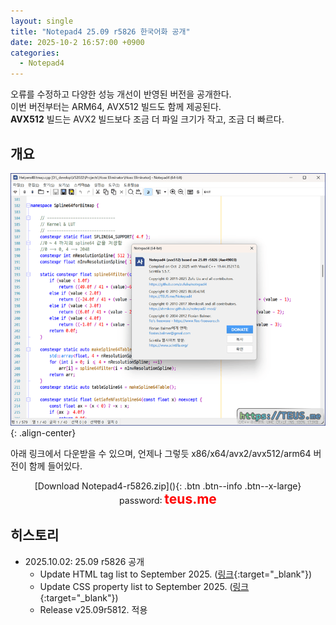 ```yaml
---
layout: single
title: "Notepad4 25.09 r5826 한국어화 공개"
date: 2025-10-2 16:57:00 +0900
categories:
  - Notepad4
---
```


오류를 수정하고 다양한 성능 개선이 반영된 버전을 공개한다.\
이번 버전부터는 ARM64, AVX512 빌드도 함께 제공된다.\
**AVX512** 빌드는 AVX2 빌드보다 조금 더 파일 크기가 작고, 조금 더 빠르다.

## 개요

![image](</images/2025-10-02/notepad4_Bs64_Q.png>){: .align-center}

아래 링크에서 다운받을 수 있으며, 언제나 그렇듯 x86/x64/avx2/avx512/arm64 버전이 함께 들어있다.

<div style="text-align: center;" markdown="1">
[Download Notepad4-r5826.zip](</attachment/2025-10-02/Notepad4-r5826.zip>){: .btn .btn--info .btn--x-large}
<br>password꞉ <span style="color: red; font-size: 1.5em;"><b>teus.me</b></span>
</div>

## 히스토리

* 2025.10.02꞉ 25.09 r5826 공개
  * Update HTML tag list to September 2025. ([링크](https://github.com/zufuliu/notepad4/commit/8ea232b3cd1b81d449f791c62c42bcc7f08cadab){:target="_blank"})
  * Update CSS property list to September 2025. ([링크](https://github.com/zufuliu/notepad4/commit/bd90246bdeeab875709cf55314ba34fe1458610c){:target="_blank"})
  * Release v25.09r5812. 적용

